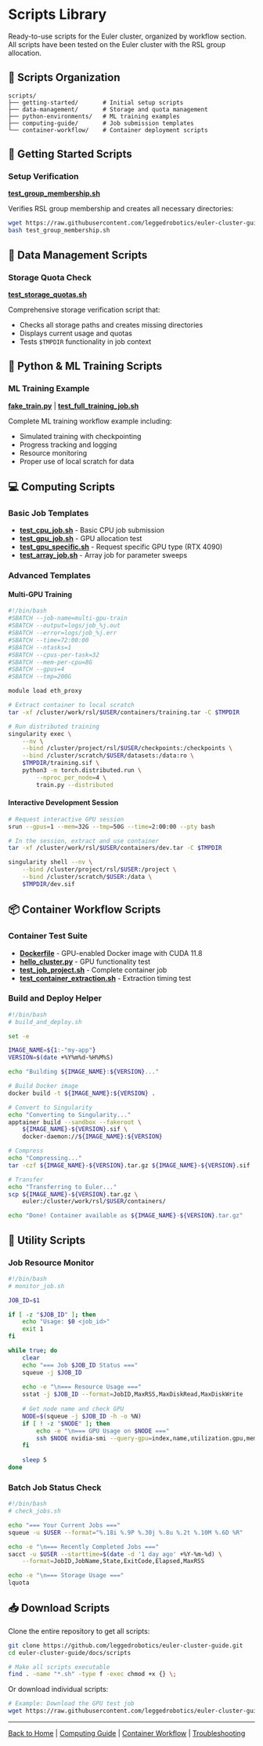 # Scripts Library

Ready-to-use scripts for the Euler cluster, organized by workflow section. All scripts have been tested on the Euler cluster with the RSL group allocation.

## 📁 Scripts Organization

```
scripts/
├── getting-started/       # Initial setup scripts
├── data-management/       # Storage and quota management
├── python-environments/   # ML training examples
├── computing-guide/       # Job submission templates
└── container-workflow/    # Container deployment scripts
```

## 🚀 Getting Started Scripts

### Setup Verification
**[test_group_membership.sh](scripts/getting-started/test_group_membership.sh)**

Verifies RSL group membership and creates all necessary directories:
```bash
wget https://raw.githubusercontent.com/leggedrobotics/euler-cluster-guide/main/docs/scripts/getting-started/test_group_membership.sh
bash test_group_membership.sh
```

## 💾 Data Management Scripts

### Storage Quota Check
**[test_storage_quotas.sh](scripts/data-management/test_storage_quotas.sh)**

Comprehensive storage verification script that:
- Checks all storage paths and creates missing directories
- Displays current usage and quotas
- Tests `$TMPDIR` functionality in job context

## 🐍 Python & ML Training Scripts

### ML Training Example
**[fake_train.py](scripts/python-environments/fake_train.py)** | **[test_full_training_job.sh](scripts/python-environments/test_full_training_job.sh)**

Complete ML training workflow example including:
- Simulated training with checkpointing
- Progress tracking and logging
- Resource monitoring
- Proper use of local scratch for data

## 💻 Computing Scripts

### Basic Job Templates

- **[test_cpu_job.sh](scripts/computing-guide/test_cpu_job.sh)** - Basic CPU job submission
- **[test_gpu_job.sh](scripts/computing-guide/test_gpu_job.sh)** - GPU allocation test
- **[test_gpu_specific.sh](scripts/computing-guide/test_gpu_specific.sh)** - Request specific GPU type (RTX 4090)
- **[test_array_job.sh](scripts/computing-guide/test_array_job.sh)** - Array job for parameter sweeps

### Advanced Templates

#### Multi-GPU Training
```bash
#!/bin/bash
#SBATCH --job-name=multi-gpu-train
#SBATCH --output=logs/job_%j.out
#SBATCH --error=logs/job_%j.err
#SBATCH --time=72:00:00
#SBATCH --ntasks=1
#SBATCH --cpus-per-task=32
#SBATCH --mem-per-cpu=8G
#SBATCH --gpus=4
#SBATCH --tmp=200G

module load eth_proxy

# Extract container to local scratch
tar -xf /cluster/work/rsl/$USER/containers/training.tar -C $TMPDIR

# Run distributed training
singularity exec \
    --nv \
    --bind /cluster/project/rsl/$USER/checkpoints:/checkpoints \
    --bind /cluster/scratch/$USER/datasets:/data:ro \
    $TMPDIR/training.sif \
    python3 -m torch.distributed.run \
        --nproc_per_node=4 \
        train.py --distributed
```

#### Interactive Development Session
```bash
# Request interactive GPU session
srun --gpus=1 --mem=32G --tmp=50G --time=2:00:00 --pty bash

# In the session, extract and use container
tar -xf /cluster/work/rsl/$USER/containers/dev.tar -C $TMPDIR

singularity shell --nv \
    --bind /cluster/project/rsl/$USER:/project \
    --bind /cluster/scratch/$USER:/data \
    $TMPDIR/dev.sif
```

## 📦 Container Workflow Scripts

### Container Test Suite
- **[Dockerfile](scripts/container-workflow/Dockerfile)** - GPU-enabled Docker image with CUDA 11.8
- **[hello_cluster.py](scripts/container-workflow/hello_cluster.py)** - GPU functionality test
- **[test_job_project.sh](scripts/container-workflow/test_job_project.sh)** - Complete container job
- **[test_container_extraction.sh](scripts/container-workflow/test_container_extraction.sh)** - Extraction timing test

### Build and Deploy Helper
```bash
#!/bin/bash
# build_and_deploy.sh

set -e

IMAGE_NAME=${1:-"my-app"}
VERSION=$(date +%Y%m%d-%H%M%S)

echo "Building ${IMAGE_NAME}:${VERSION}..."

# Build Docker image
docker build -t ${IMAGE_NAME}:${VERSION} .

# Convert to Singularity
echo "Converting to Singularity..."
apptainer build --sandbox --fakeroot \
    ${IMAGE_NAME}-${VERSION}.sif \
    docker-daemon://${IMAGE_NAME}:${VERSION}

# Compress
echo "Compressing..."
tar -czf ${IMAGE_NAME}-${VERSION}.tar.gz ${IMAGE_NAME}-${VERSION}.sif

# Transfer
echo "Transferring to Euler..."
scp ${IMAGE_NAME}-${VERSION}.tar.gz \
    euler:/cluster/work/rsl/$USER/containers/

echo "Done! Container available as ${IMAGE_NAME}-${VERSION}.tar.gz"
```

## 🔧 Utility Scripts

### Job Resource Monitor
```bash
#!/bin/bash
# monitor_job.sh

JOB_ID=$1

if [ -z "$JOB_ID" ]; then
    echo "Usage: $0 <job_id>"
    exit 1
fi

while true; do
    clear
    echo "=== Job $JOB_ID Status ==="
    squeue -j $JOB_ID
    
    echo -e "\n=== Resource Usage ==="
    sstat -j $JOB_ID --format=JobID,MaxRSS,MaxDiskRead,MaxDiskWrite
    
    # Get node name and check GPU
    NODE=$(squeue -j $JOB_ID -h -o %N)
    if [ ! -z "$NODE" ]; then
        echo -e "\n=== GPU Usage on $NODE ==="
        ssh $NODE nvidia-smi --query-gpu=index,name,utilization.gpu,memory.used,memory.total --format=csv
    fi
    
    sleep 5
done
```

### Batch Job Status Check
```bash
#!/bin/bash
# check_jobs.sh

echo "=== Your Current Jobs ==="
squeue -u $USER --format="%.18i %.9P %.30j %.8u %.2t %.10M %.6D %R"

echo -e "\n=== Recently Completed Jobs ==="
sacct -u $USER --starttime=$(date -d '1 day ago' +%Y-%m-%d) \
    --format=JobID,JobName,State,ExitCode,Elapsed,MaxRSS

echo -e "\n=== Storage Usage ==="
lquota
```

## 📥 Download Scripts

Clone the entire repository to get all scripts:

```bash
git clone https://github.com/leggedrobotics/euler-cluster-guide.git
cd euler-cluster-guide/docs/scripts

# Make all scripts executable
find . -name "*.sh" -type f -exec chmod +x {} \;
```

Or download individual scripts:
```bash
# Example: Download the GPU test job
wget https://raw.githubusercontent.com/leggedrobotics/euler-cluster-guide/main/docs/scripts/computing-guide/test_gpu_job.sh
```

---

[Back to Home](/) | [Computing Guide](/computing-guide) | [Container Workflow](/container-workflow) | [Troubleshooting](/troubleshooting)